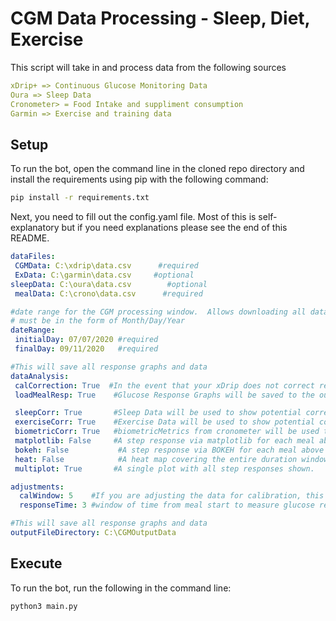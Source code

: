 # CGM Data Processing - Sleep, Diet, Exercise
This script will take in and process data from the following sources

```yaml
xDrip+ => Continuous Glucose Monitoring Data
Oura => Sleep Data
Cronometer> = Food Intake and suppliment consumption
Garmin => Exercise and training data
```

## Setup 

To run the bot, open the command line in the cloned repo directory and install the requirements using pip with the following command:
```bash
pip install -r requirements.txt
```

Next, you need to fill out the config.yaml file. Most of this is self-explanatory but if you need explanations please see the end of this README.

```yaml
dataFiles:
 CGMData: C:\xdrip\data.csv      #required
 ExData: C:\garmin\data.csv     #optional
sleepData: C:\oura\data.csv        #optional
 mealData: C:\crono\data.csv      #required

#date range for the CGM processing window.  Allows downloading all data instead of matching window.
# must be in the form of Month/Day/Year
dateRange:
 initialDay: 07/07/2020 #required
 finalDay: 09/11/2020   #required

#This will save all response graphs and data
dataAnalysis:
 calCorrection: True  #In the event that your xDrip does not correct readings after a spot calibration
 loadMealResp: True    #Glucose Response Graphs will be saved to the outputFileDirectory.  They can also be launched in the browser.

 sleepCorr: True       #Sleep Data will be used to show potential correlations with glucose response
 exerciseCorr: True    #Exercise Data will be used to show potential correlations with glucose response and added to meal response graphs
 biometricCorr: True   #biometricMetrics from cronometer will be used to show potential correlations with glucose response
 matplotlib: False     #A step response via matplotlib for each meal above 5 carbs
 bokeh: False           #A step response via BOKEH for each meal above 5 carbs
 heat: False            #A heat map covering the entire duration window
 multiplot: True       #A single plot with all step responses shown.

adjustments:
  calWindow: 5    #If you are adjusting the data for calibration, this will adjust and smooth values over this number of hours.
  responseTime: 3 #window of time from meal start to measure glucose response      

#This will save all response graphs and data
outputFileDirectory: C:\CGMOutputData
```


## Execute

To run the bot, run the following in the command line:
```
python3 main.py
```


